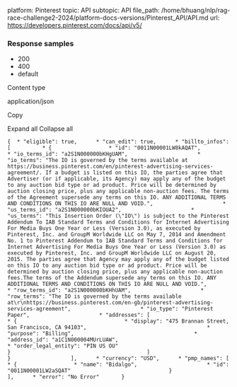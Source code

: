 platform: Pinterest
topic: API
subtopic: API
file_path: /home/bhuang/nlp/rag-race-challenge2-2024/platform-docs-versions/Pinterest_API/API.md
url: https://developers.pinterest.com/docs/api/v5/


### Response samples

* 200
* 400
* default

Content type

application/json

Copy

Expand all Collapse all

`{  * "eligible": true,      * "can_edit": true,      * "billto_infos": [          * {                  * "id": "0011N00001LW8kAQAT",                      * "io_terms_id": "a2S1N000000bKHgUAM",                      * "io_terms": "The IO is governed by the terms available at https://business.pinterest.com/en/pinterest-advertising-services-agreement/. If a budget is listed on this IO, the parties agree that Advertiser (or if applicable, its Agency) may apply any of the budget to any auction bid type or ad product. Price will be determined by auction closing price, plus any applicable non-auction fees. The terms of the Agreement supersede any terms on this IO. ANY ADDITIONAL TERMS AND CONDITIONS ON THIS IO ARE NULL AND VOID.",                      * "us_terms_id": "a2S1N000000bKIOUA2",                      * "us_terms": "This Insertion Order (\"IO\") is subject to the Pinterest Addendum To IAB Standard Terms and Conditions for Internet Advertising For Media Buys One Year or Less (Version 3.0), as executed by Pinterest, Inc. and GroupM Worldwide LLC on May 7, 2014 and Amendment No. 1 to Pinterest Addendum to IAB Standard Terms and Conditions for Internet Advertising For Media Buys One Year or Less (Version 3.0) as executed by Pinterest, Inc. and GroupM Worldwide LLC on August 20, 2015. The parties agree that Agency may apply any of the budget listed on this IO to any auction bid type or ad product. Price will be determined by auction closing price, plus any applicable non-auction fees.The terms of the Addendum supersede any terms on this IO. ANY ADDITIONAL TERMS AND CONDITIONS ON THIS IO ARE NULL AND VOID.",                      * "row_terms_id": "a2S1N000000bKHhUAM",                      * "row_terms": "The IO is governed by the terms available at\r\nhttps://business.pinterest.com/en-gb/pinterest-advertising-services-agreement",                      * "io_type": "Pinterest Paper",                      * "addresses": [                          * {                                  * "display": "475 Brannan Street, San Francisco, CA 94103",                                      * "purpose": "Billing",                                      * "address_id": "a1C1N000004MUrLUAW",                                      * "order_legal_entity": "PIN US OU"                                                       }                                           ]                               }                   ],      * "currency": "USD",      * "pmp_names": [          * {                  * "name": "Bidalgo",                      * "id": "0011N00001LW2aSQAT"                               }                   ],      * "error": "No Error"       }`